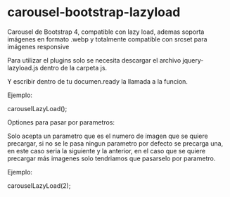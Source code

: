 # carousel-bootstrap-lazyload
Carousel de Bootstrap 4, compatible con lazy load, ademas soporta imágenes en formato .webp y totalmente compatible con srcset para imágenes responsive

Para utilizar el plugins solo se necesita descargar el archivo jquery-lazyload.js dentro de la carpeta js.

Y escribir dentro de tu documen.ready la llamada a la funcion. 

Ejemplo:

carouselLazyLoad();

Optiones para pasar por parametros:

Solo acepta un parametro que es el numero de imagen que se quiere precargar, si no se le pasa ningun parametro por defecto se precarga una, en este caso seria la siguiente y la anterior, en el caso que se quiere precargar más imagenes solo tendriamos que pasarselo por parametro. 

Ejemplo:

carouselLazyLoad(2);
